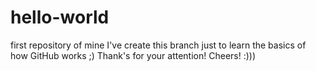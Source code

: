 # hello-world
first repository of mine 
I've create this branch just to learn the basics of how GitHub works ;)
Thank's for your attention!
Cheers! :)))
